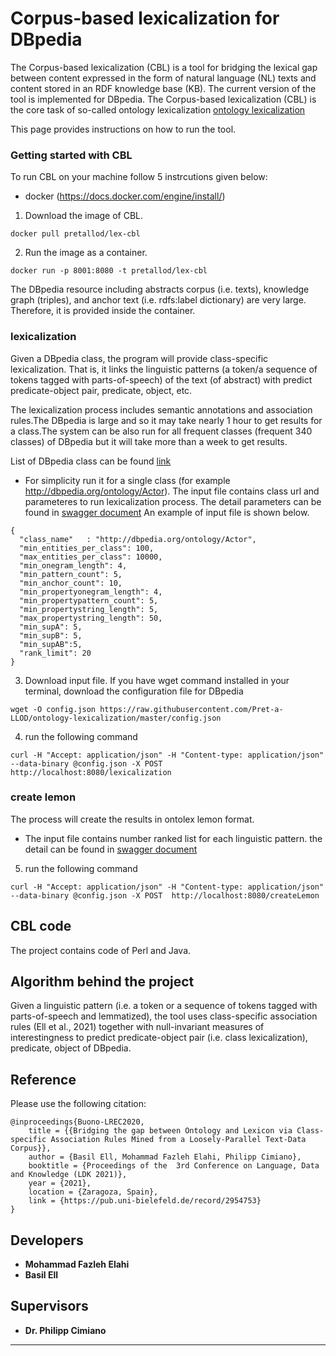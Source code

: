 # Corpus-based lexicalization for DBpedia
The Corpus-based lexicalization (CBL) is a tool for bridging the lexical gap between content expressed in the form of natural language (NL) texts and content stored in an RDF knowledge base (KB). The current version of the tool is implemented for DBpedia. The Corpus-based lexicalization (CBL) is the core task of so-called ontology lexicalization [ontology lexicalization](https://aclanthology.org/W13-3803.pdf)

This page provides instructions on how to run the tool.

### Getting started with CBL
To run CBL on your machine follow 5 instrcutions given below:

- docker (https://docs.docker.com/engine/install/)

1. Download the image of CBL. 
```
docker pull pretallod/lex-cbl
```
2. Run the image as a container.
```
docker run -p 8001:8080 -t pretallod/lex-cbl
```
The DBpedia resource including abstracts corpus (i.e. texts), knowledge graph (triples), and anchor text (i.e. rdfs:label dictionary) are very large. Therefore, it is provided inside the container. 

### lexicalization
Given a DBpedia class, the program will provide class-specific lexicalization. That is, it links the linguistic patterns (a token/a sequence of tokens tagged with parts-of-speech) of the text (of abstract) with predict predicate-object pair, predicate, object, etc.<br/>

The lexicalization process includes semantic annotations and association rules.The DBpedia is large and so it may take nearly 1 hour to get results for a class.The system can be also run for all frequent classes (frequent 340 classes) of DBpedia but it will take more than a week to get results.<br/>

List of DBpedia class can be found [link](https://app.swaggerhub.com/apis/melahi/lex-cbl/1.0.1) <br/>

- For simplicity run it for a single class (for example http://dbpedia.org/ontology/Actor). The input file contains class url and parameteres to run lexicalization process. The detail parameters can be found in [swagger document](https://app.swaggerhub.com/apis/melahi/lex-cbl/1.0.1)
An example of input file is shown below. 
```
{
  "class_name"   : "http://dbpedia.org/ontology/Actor",
  "min_entities_per_class": 100,
  "max_entities_per_class": 10000,
  "min_onegram_length": 4,
  "min_pattern_count": 5,
  "min_anchor_count": 10,
  "min_propertyonegram_length": 4,
  "min_propertypattern_count": 5,
  "min_propertystring_length": 5,
  "max_propertystring_length": 50,
  "min_supA": 5,
  "min_supB": 5,
  "min_supAB":5,
  "rank_limit": 20
}
```
3. Download input file. If you have wget command installed in your terminal, download the configuration file for DBpedia

```
wget -O config.json https://raw.githubusercontent.com/Pret-a-LLOD/ontology-lexicalization/master/config.json
```

4. run the following command
```
curl -H "Accept: application/json" -H "Content-type: application/json"  --data-binary @config.json -X POST  http://localhost:8080/lexicalization
```

### create lemon
The process will create the results in ontolex lemon format. 
- The input file contains number ranked list for each linguistic pattern. the detail can be found in [swagger document](https://app.swaggerhub.com/apis/melahi/lex-cbl/1.0.1)
5. run the following command
```
curl -H "Accept: application/json" -H "Content-type: application/json"  --data-binary @config.json -X POST  http://localhost:8080/createLemon
```

## CBL code
The project contains code of Perl and Java.

## Algorithm behind the project
Given a linguistic pattern (i.e. a token or a sequence of tokens tagged with parts-of-speech and lemmatized), the tool uses class-specific association rules (Ell et al., 2021) together with null-invariant measures of interestingness to predict predicate-object pair (i.e. class lexicalization), predicate, object of DBpedia.

## Reference
Please use the following citation:
```
@inproceedings{Buono-LREC2020,
	title = {{Bridging the gap between Ontology and Lexicon via Class-specific Association Rules Mined from a Loosely-Parallel Text-Data Corpus}},
	author = {Basil Ell, Mohammad Fazleh Elahi, Philipp Cimiano},
	booktitle = {Proceedings of the  3rd Conference on Language, Data and Knowledge (LDK 2021)},
	year = {2021},
	location = {Zaragoza, Spain},
	link = {https://pub.uni-bielefeld.de/record/2954753}
}
```

## Developers
* **Mohammad Fazleh Elahi**
* **Basil Ell**
## Supervisors
* **Dr. Philipp Cimiano**  




---
